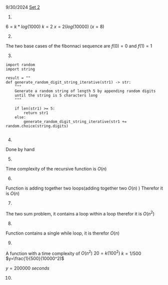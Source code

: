 9/30/2024
[Set 2](https://canvas.calpoly.edu/courses/137532/assignments/1102903)

1.
$6 = k * log(1000)$
$k = 2$
$x = 2(log(10000)$
$(x = 8)$

2.
The two base cases of the fibonnaci sequence are
$f(0) = 0$ and $f(1) = 1$

3.
```
import random
import string

result = ""
def generate_random_digit_string_iterative(str1) -> str:
	"""
	Generate a random string of length 5 by appending random digits
	until the string is 5 characters long
	"""

	if len(str1) >= 5:
		return str1
	else:
		generate_random_digit_string_iterative(str1 += random.choice(string.digits)
		
```

4.
Done by hand

5.
Time complexity of the recursive function is $O(n)$

6.
Function is adding together two loops(adding together two $O(n)$ ) Therefor it is $O(n)$

7.
The two sum problem, it contains a loop within a loop therefor it is $O(n^2)$

8.
Function contains a single while loop, it is therefor $O(n)$

9.
A function with a time complexity of $O(n^2)$ 
$20 = k(100^2)$
$k=1/500$
$y=\frac{1}{500}(10000^2)$

$y=200000 \ seconds$

10.
